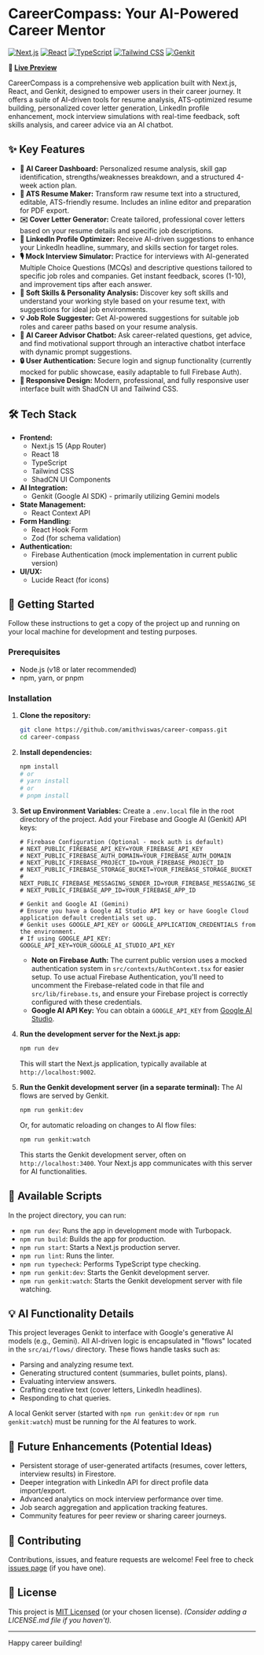 
# CareerCompass: Your AI-Powered Career Mentor

[![Next.js](https://img.shields.io/badge/Next.js-000000?style=for-the-badge&logo=nextdotjs&logoColor=white)](https://nextjs.org/) [![React](https://img.shields.io/badge/React-20232A?style=for-the-badge&logo=react&logoColor=61DAFB)](https://reactjs.org/) [![TypeScript](https://img.shields.io/badge/TypeScript-007ACC?style=for-the-badge&logo=typescript&logoColor=white)](https://www.typescriptlang.org/) [![Tailwind CSS](https://img.shields.io/badge/Tailwind_CSS-38B2AC?style=for-the-badge&logo=tailwind-css&logoColor=white)](https://tailwindcss.com/) [![Genkit](https://img.shields.io/badge/Genkit_(Firebase%20AI)-FFCA28?style=for-the-badge&logo=firebase&logoColor=black)](https://firebase.google.com/docs/genkit)

**🚀 [Live Preview](https://carrercompassavr.netlify.app/)**

CareerCompass is a comprehensive web application built with Next.js, React, and Genkit, designed to empower users in their career journey. It offers a suite of AI-driven tools for resume analysis, ATS-optimized resume building, personalized cover letter generation, LinkedIn profile enhancement, mock interview simulations with real-time feedback, soft skills analysis, and career advice via an AI chatbot.

## ✨ Key Features

*   **🧠 AI Career Dashboard:** Personalized resume analysis, skill gap identification, strengths/weaknesses breakdown, and a structured 4-week action plan.
*   **📄 ATS Resume Maker:** Transform raw resume text into a structured, editable, ATS-friendly resume. Includes an inline editor and preparation for PDF export.
*   **✉️ Cover Letter Generator:** Create tailored, professional cover letters based on your resume details and specific job descriptions.
*   **🔗 LinkedIn Profile Optimizer:** Receive AI-driven suggestions to enhance your LinkedIn headline, summary, and skills section for target roles.
*   **🎙️ Mock Interview Simulator:** Practice for interviews with AI-generated Multiple Choice Questions (MCQs) and descriptive questions tailored to specific job roles and companies. Get instant feedback, scores (1-10), and improvement tips after each answer.
*   **🤝 Soft Skills & Personality Analysis:** Discover key soft skills and understand your working style based on your resume text, with suggestions for ideal job environments.
*   **💡 Job Role Suggester:** Get AI-powered suggestions for suitable job roles and career paths based on your resume analysis.
*   **🤖 AI Career Advisor Chatbot:** Ask career-related questions, get advice, and find motivational support through an interactive chatbot interface with dynamic prompt suggestions.
*   **🔒 User Authentication:** Secure login and signup functionality (currently mocked for public showcase, easily adaptable to full Firebase Auth).
*   **📱 Responsive Design:** Modern, professional, and fully responsive user interface built with ShadCN UI and Tailwind CSS.

## 🛠️ Tech Stack

*   **Frontend:**
    *   Next.js 15 (App Router)
    *   React 18
    *   TypeScript
    *   Tailwind CSS
    *   ShadCN UI Components
*   **AI Integration:**
    *   Genkit (Google AI SDK) - primarily utilizing Gemini models
*   **State Management:**
    *   React Context API
*   **Form Handling:**
    *   React Hook Form
    *   Zod (for schema validation)
*   **Authentication:**
    *   Firebase Authentication (mock implementation in current public version)
*   **UI/UX:**
    *   Lucide React (for icons)

## 🚀 Getting Started

Follow these instructions to get a copy of the project up and running on your local machine for development and testing purposes.

### Prerequisites

*   Node.js (v18 or later recommended)
*   npm, yarn, or pnpm

### Installation

1.  **Clone the repository:**
    ```bash
    git clone https://github.com/amithviswas/career-compass.git
    cd career-compass
    ```
    
2.  **Install dependencies:**
    ```bash
    npm install
    # or
    # yarn install
    # or
    # pnpm install
    ```

3.  **Set up Environment Variables:**
    Create a `.env.local` file in the root directory of the project. Add your Firebase and Google AI (Genkit) API keys:

    ```env
    # Firebase Configuration (Optional - mock auth is default)
    # NEXT_PUBLIC_FIREBASE_API_KEY=YOUR_FIREBASE_API_KEY
    # NEXT_PUBLIC_FIREBASE_AUTH_DOMAIN=YOUR_FIREBASE_AUTH_DOMAIN
    # NEXT_PUBLIC_FIREBASE_PROJECT_ID=YOUR_FIREBASE_PROJECT_ID
    # NEXT_PUBLIC_FIREBASE_STORAGE_BUCKET=YOUR_FIREBASE_STORAGE_BUCKET
    # NEXT_PUBLIC_FIREBASE_MESSAGING_SENDER_ID=YOUR_FIREBASE_MESSAGING_SENDER_ID
    # NEXT_PUBLIC_FIREBASE_APP_ID=YOUR_FIREBASE_APP_ID

    # Genkit and Google AI (Gemini)
    # Ensure you have a Google AI Studio API key or have Google Cloud application default credentials set up.
    # Genkit uses GOOGLE_API_KEY or GOOGLE_APPLICATION_CREDENTIALS from the environment.
    # If using GOOGLE_API_KEY:
    GOOGLE_API_KEY=YOUR_GOOGLE_AI_STUDIO_API_KEY
    ```
    *   **Note on Firebase Auth:** The current public version uses a mocked authentication system in `src/contexts/AuthContext.tsx` for easier setup. To use actual Firebase Authentication, you'll need to uncomment the Firebase-related code in that file and `src/lib/firebase.ts`, and ensure your Firebase project is correctly configured with these credentials.
    *   **Google AI API Key:** You can obtain a `GOOGLE_API_KEY` from [Google AI Studio](https://aistudio.google.com/).

4.  **Run the development server for the Next.js app:**
    ```bash
    npm run dev
    ```
    This will start the Next.js application, typically available at `http://localhost:9002`.

5.  **Run the Genkit development server (in a separate terminal):**
    The AI flows are served by Genkit.
    ```bash
    npm run genkit:dev
    ```
    Or, for automatic reloading on changes to AI flow files:
    ```bash
    npm run genkit:watch
    ```
    This starts the Genkit development server, often on `http://localhost:3400`. Your Next.js app communicates with this server for AI functionalities.

## 📜 Available Scripts

In the project directory, you can run:

*   `npm run dev`: Runs the app in development mode with Turbopack.
*   `npm run build`: Builds the app for production.
*   `npm run start`: Starts a Next.js production server.
*   `npm run lint`: Runs the linter.
*   `npm run typecheck`: Performs TypeScript type checking.
*   `npm run genkit:dev`: Starts the Genkit development server.
*   `npm run genkit:watch`: Starts the Genkit development server with file watching.

## 💡 AI Functionality Details

This project leverages Genkit to interface with Google's generative AI models (e.g., Gemini). All AI-driven logic is encapsulated in "flows" located in the `src/ai/flows/` directory. These flows handle tasks such as:
*   Parsing and analyzing resume text.
*   Generating structured content (summaries, bullet points, plans).
*   Evaluating interview answers.
*   Crafting creative text (cover letters, LinkedIn headlines).
*   Responding to chat queries.

A local Genkit server (started with `npm run genkit:dev` or `npm run genkit:watch`) must be running for the AI features to work.

## 🔮 Future Enhancements (Potential Ideas)

*   Persistent storage of user-generated artifacts (resumes, cover letters, interview results) in Firestore.
*   Deeper integration with LinkedIn API for direct profile data import/export.
*   Advanced analytics on mock interview performance over time.
*   Job search aggregation and application tracking features.
*   Community features for peer review or sharing career journeys.

## 🤝 Contributing

Contributions, issues, and feature requests are welcome! Feel free to check [issues page](https://github.com/your-username/career-compass/issues) (if you have one).

## 📄 License

This project is [MIT Licensed](LICENSE.md) (or your chosen license). *(Consider adding a LICENSE.md file if you haven't).*

---

Happy career building!
